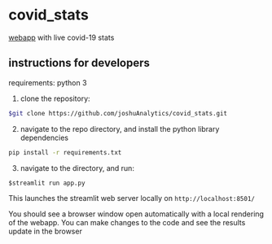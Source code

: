 # covid_stats
[webapp](https://arcane-lowlands-61640.herokuapp.com/) with live covid-19 stats

## instructions for developers

requirements: python 3

1) clone the repository: 

```bash
$git clone https://github.com/joshuAnalytics/covid_stats.git
```

2) navigate to the repo directory, and install the python library dependencies

```bash
pip install -r requirements.txt
```

3) navigate to the directory, and run:

```
$streamlit run app.py
```

This launches the streamlit web server locally on `http://localhost:8501/` 

You should see a browser window open automatically with a local rendering of the webapp. You can make changes to the code and see the results update in the browser